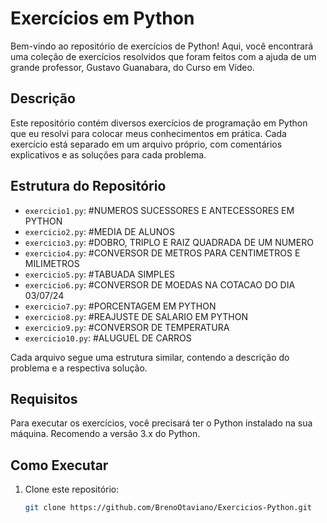 # Exercícios em Python

Bem-vindo ao repositório de exercícios de Python! Aqui, você encontrará uma coleção de exercícios resolvidos que foram feitos com a ajuda de um grande professor, Gustavo Guanabara, do Curso em Vídeo.

## Descrição

Este repositório contém diversos exercícios de programação em Python que eu resolvi para colocar meus conhecimentos em prática. Cada exercício está separado em um arquivo próprio, com comentários explicativos e as soluções para cada problema.

## Estrutura do Repositório

- `exercicio1.py`: #NUMEROS SUCESSORES E ANTECESSORES EM PYTHON
- `exercicio2.py`: #MEDIA DE ALUNOS
- `exercicio3.py`: #DOBRO, TRIPLO E RAIZ QUADRADA DE UM NUMERO
- `exercicio4.py`: #CONVERSOR DE METROS PARA CENTIMETROS E MILIMETROS
- `exercicio5.py`: #TABUADA SIMPLES
- `exercicio6.py`: #CONVERSOR DE MOEDAS NA COTACAO DO DIA 03/07/24
- `exercicio7.py`: #PORCENTAGEM EM PYTHON
- `exercicio8.py`: #REAJUSTE DE SALARIO EM PYTHON
- `exercicio9.py`: #CONVERSOR DE TEMPERATURA
- `exercicio10.py`: #ALUGUEL DE CARROS

Cada arquivo segue uma estrutura similar, contendo a descrição do problema e a respectiva solução.

## Requisitos

Para executar os exercícios, você precisará ter o Python instalado na sua máquina. Recomendo a versão 3.x do Python.

## Como Executar

1. Clone este repositório:
   ```sh
   git clone https://github.com/BrenoOtaviano/Exercicios-Python.git
